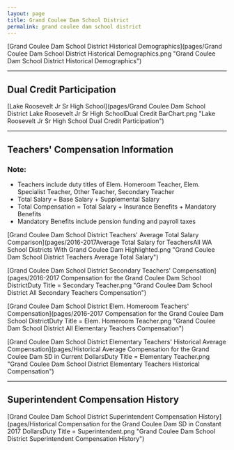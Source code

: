 ```yaml
---
layout: page
title: Grand Coulee Dam School District
permalink: grand coulee dam school district
---
```



[Grand Coulee Dam School District Historical Demographics](pages/Grand Coulee Dam School District Historical Demographics.png "Grand Coulee Dam School District Historical Demographics")

___

## Dual Credit Participation

[Lake Roosevelt Jr Sr High School](pages/Grand Coulee Dam School District Lake Roosevelt Jr Sr High SchoolDual Credit BarChart.png "Lake Roosevelt Jr Sr High School Dual Credit Participation")


___

## Teachers' Compensation Information
### Note:
- Teachers include duty titles of Elem. Homeroom Teacher, Elem. Specialist Teacher, Other Teacher, Secondary Teacher
- Total Salary = Base Salary + Supplemental Salary
- Total Compensation = Total Salary + Insurance Benefits + Mandatory Benefits
- Mandatory Benefits include pension funding and payroll taxes

[Grand Coulee Dam School District Teachers' Average Total Salary Comparison](pages/2016-2017Average Total Salary for TeachersAll WA School Districts With Grand Coulee Dam Highlighted.png "Grand Coulee Dam School District Teachers Average Total Salary")

[Grand Coulee Dam School District Secondary Teachers' Compensation](pages/2016-2017 Compensation for the Grand Coulee Dam School DistrictDuty Title = Secondary Teacher.png "Grand Coulee Dam School District All Secondary Teachers Compensation")

[Grand Coulee Dam School District Elem. Homeroom Teachers' Compensation](pages/2016-2017 Compensation for the Grand Coulee Dam School DistrictDuty Title = Elem. Homeroom Teacher.png "Grand Coulee Dam School District All Elementary Teachers Compensation")

[Grand Coulee Dam School District Elementary Teachers' Historical Average Compensation](pages/Historical Average Compensation for the Grand Coulee Dam SD in Current DollarsDuty Title = Elementary Teacher.png "Grand Coulee Dam School District Elementary Teachers Historical Compensation")


___

## Superintendent Compensation History

[Grand Coulee Dam School District Superintendent Compensation History](pages/Historical Compensation for the Grand Coulee Dam SD in Constant 2017 DollarsDuty Title = Superintendent.png "Grand Coulee Dam School District Superintendent Compensation History")

